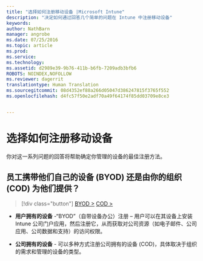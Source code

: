 ```yaml
---
title: "选择如何注册移动设备 |Microsoft Intune"
description: "决定如何通过回答几个简单的问题在 Intune 中注册移动设备"
keywords: 
author: NathBarn
manager: angrobe
ms.date: 07/25/2016
ms.topic: article
ms.prod: 
ms.service: 
ms.technology: 
ms.assetid: d2989e39-9b76-411b-b6fb-7209adb3bfb6
ROBOTS: NOINDEX,NOFOLLOW
ms.reviewer: dagerrit
translationtype: Human Translation
ms.sourcegitcommit: 08d4352ef88a266d05047d386247815f3765f552
ms.openlocfilehash: d4fc57f50e2adf70a49f64174f85dd03709e8ce3


---
```


# 选择如何注册移动设备

你对这一系列问题的回答将帮助确定你管理的设备的最佳注册方法。

## **员工携带他们自己的设备 (BYOD) 还是由你的组织 (COD) 为他们提供？**

> [!div class="button"]
[BYOD >](choose-how-to-enroll-devices2.md) [COD >](choose-how-to-enroll-devices3.md)

- **用户拥有的设备** -“BYOD”（自带设备办公）注册 – 用户可以在其设备上安装 Intune 公司门户应用，然后注册它，从而获取对公司资源（如电子邮件、公司应用、公司数据和支持）的访问权限。  

- **公司拥有的设备** - 可以多种方式注册公司拥有的设备 (COD)，具体取决于组织的需求和管理的设备的类型。



<!--HONumber=Aug16_HO2-->


